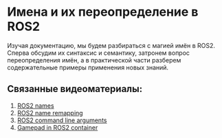 # Имена и их переопределение в ROS2 

Изучая документацию, мы будем разбираться с магией имён в ROS2. Сперва обсудим их синтаксис и семантику, затронем вопрос переопределения имён, а в практической части разберем содержательные примеры применения новых знаний.

## Связанные видеоматериалы:

1. [ROS2 names](https://www.youtube.com/watch?v=lW2AwvwjCSs)
2. [ROS2 name remapping](https://www.youtube.com/watch?v=JdP-gZLzfhg)
3. [ROS2 command line arguments](https://www.youtube.com/watch?v=vzVR1a1n1gs)
4. [Gamepad in ROS2 container](https://www.youtube.com/watch?v=G6F3_Jfa0Go)
